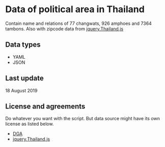 Data of political area in Thailand
================================

Contain name and relations of 77 changwats, 926 amphoes and 7364 tambons. Also with zipcode data from [jquery.Thailand.js](https://github.com/earthchie/jquery.Thailand.js)

Data types
--------------
* YAML
* JSON

Last update
------------
18 August 2019


License and agreements
--------------
Do whatever you want with the script. But data source might have its own license as listed below.

* [DGA](https://data.go.th/TermsAndConditions.aspx)
* [jquery.Thailand.js](https://github.com/earthchie/jquery.Thailand.js#license)

